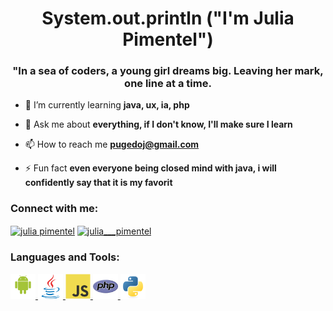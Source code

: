 <h1 align="center">System.out.println ("I'm Julia Pimentel")</h1>
<h3 align="center">"In a sea of coders, a young girl dreams big. Leaving her mark, one line at a time.
   
</h3>

- 🌱 I’m currently learning **java, ux, ia, php**

- 💬 Ask me about **everything, if I don't know, I'll make sure I learn**

- 📫 How to reach me **pugedoj@gmail.com**

- ⚡ Fun fact **even everyone being closed mind with java, i will confidently say that it is my favorit**

<h3 align="left">Connect with me:</h3>
<p align="left">
<a href="https://linkedin.com/in/julia pimentel" target="blank"><img align="center" src="https://raw.githubusercontent.com/rahuldkjain/github-profile-readme-generator/master/src/images/icons/Social/linked-in-alt.svg" alt="julia pimentel" height="30" width="40" /></a>
<a href="https://instagram.com/julia___pimentel" target="blank"><img align="center" src="https://raw.githubusercontent.com/rahuldkjain/github-profile-readme-generator/master/src/images/icons/Social/instagram.svg" alt="julia___pimentel" height="30" width="40" /></a>
</p>

<h3 align="left">Languages and Tools:</h3>
<p align="left"> <a href="https://developer.android.com" target="_blank" rel="noreferrer"> <img src="https://raw.githubusercontent.com/devicons/devicon/master/icons/android/android-original-wordmark.svg" alt="android" width="40" height="40"/> </a> <a href="https://www.java.com" target="_blank" rel="noreferrer"> <img src="https://raw.githubusercontent.com/devicons/devicon/master/icons/java/java-original.svg" alt="java" width="40" height="40"/> </a> <a href="https://developer.mozilla.org/en-US/docs/Web/JavaScript" target="_blank" rel="noreferrer"> <img src="https://raw.githubusercontent.com/devicons/devicon/master/icons/javascript/javascript-original.svg" alt="javascript" width="40" height="40"/> </a> <a href="https://www.php.net" target="_blank" rel="noreferrer"> <img src="https://raw.githubusercontent.com/devicons/devicon/master/icons/php/php-original.svg" alt="php" width="40" height="40"/> </a> <a href="https://www.python.org" target="_blank" rel="noreferrer"> <img src="https://raw.githubusercontent.com/devicons/devicon/master/icons/python/python-original.svg" alt="python" width="40" height="40"/> </a> </p>
